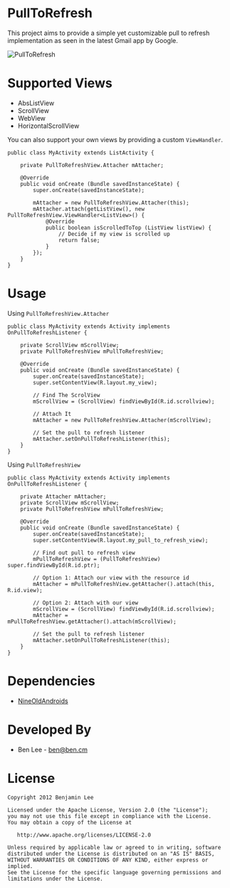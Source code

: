 PullToRefresh
=================

This project aims to provide a simple yet customizable pull to refresh implementation as seen in the latest Gmail app by Google.

![PullToRefresh](https://raw.github.com/bencodes/PullToRefresh/master/downloads/screenshots/demo-02.png)

Supported Views
============
* AbsListView
* ScrollView
* WebView
* HorizontalScrollView

You can also support your own views by providing a custom `ViewHandler`.

```
public class MyActivity extends ListActivity {

	private PullToRefreshView.Attacher mAttacher;
	
	@Override
	public void onCreate (Bundle savedInstanceState) {
		super.onCreate(savedInstanceState);
		
		mAttacher = new PullToRefreshView.Attacher(this);
		mAttacher.attach(getListView(), new PullToRefreshView.ViewHandler<ListView>() {
			@Override
			public boolean isScrolledToTop (ListView listView) {
				// Decide if my view is scrolled up
				return false;
			}
		});
	}
}
```

Usage
============

Using `PullToRefreshView.Attacher`


```
public class MyActivity extends Activity implements OnPullToRefreshListener {

	private ScrollView mScrollView;
	private PullToRefreshView mPullToRefreshView;

	@Override
	public void onCreate (Bundle savedInstanceState) {
		super.onCreate(savedInstanceState);
		super.setContentView(R.layout.my_view);

		// Find The ScrolView
		mScrollView = (ScrollView) findViewById(R.id.scrollview);

		// Attach It
		mAttacher = new PullToRefreshView.Attacher(mScrollView);
		
		// Set the pull to refresh listener
		mAttacher.setOnPullToRefreshListener(this);
	}
}
```

Using `PullToRefreshView`


```
public class MyActivity extends Activity implements OnPullToRefreshListener {

	private Attacher mAttacher;
	private ScrollView mScrollView;
	private PullToRefreshView mPullToRefreshView;

	@Override
	public void onCreate (Bundle savedInstanceState) {
		super.onCreate(savedInstanceState);
		super.setContentView(R.layout.my_pull_to_refresh_view);
		
		// Find out pull to refresh view
		mPullToRefreshView = (PullToRefreshView) super.findViewById(R.id.ptr);
		
		// Option 1: Attach our view with the resource id
		mAttacher = mPullToRefreshView.getAttacher().attach(this, R.id.view);
		
		// Option 2: Attach with our view
		mScrollView = (ScrollView) findViewById(R.id.scrollview);
		mAttacher = mPullToRefreshView.getAttacher().attach(mScrollView);
		
		// Set the pull to refresh listener
		mAttacher.setOnPullToRefreshListener(this);
	}
}
```

Dependencies
============

* [NineOldAndroids](https://github.com/JakeWharton/NineOldAndroids)


Developed By
============

* Ben Lee - <ben@ben.cm>



License
=======

    Copyright 2012 Benjamin Lee

    Licensed under the Apache License, Version 2.0 (the "License");
    you may not use this file except in compliance with the License.
    You may obtain a copy of the License at

       http://www.apache.org/licenses/LICENSE-2.0

    Unless required by applicable law or agreed to in writing, software
    distributed under the License is distributed on an "AS IS" BASIS,
    WITHOUT WARRANTIES OR CONDITIONS OF ANY KIND, either express or implied.
    See the License for the specific language governing permissions and
    limitations under the License.
